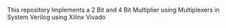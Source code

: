 This repository Implements a 2 Bit and 4 Bit Multiplier using Multiplexers in System Verilog using Xilinx Vivado
